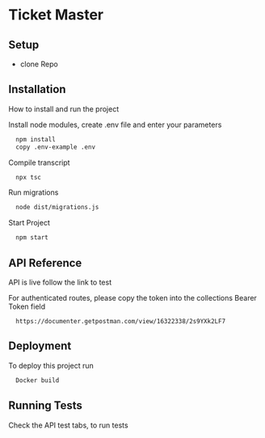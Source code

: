 
# Ticket Master




## Setup
- clone Repo

## Installation

How to install and run the project

Install node modules, create .env file and enter your parameters
```bash
  npm install 
  copy .env-example .env
```
Compile transcript
```bash
  npx tsc
```
Run migrations
```bash
  node dist/migrations.js
```
Start Project
```bash
  npm start
```
    
    
## API Reference
API is live follow the link to test

For authenticated routes, please copy the token into the collections Bearer Token field 
```http
  https://documenter.getpostman.com/view/16322338/2s9YXk2LF7
```


## Deployment

To deploy this project run

```bash
  Docker build
```


## Running Tests

Check the API test tabs, to run tests

